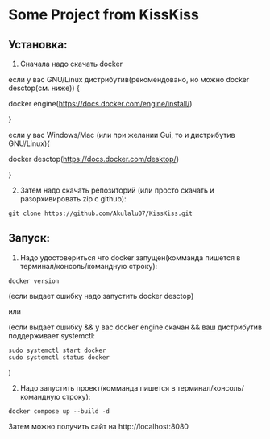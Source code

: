 # Some Project from KissKiss

## Установка:
1. Сначала надо скачать docker


если у вас GNU/Linux дистрибутив(рекомендовано, но можно docker desctop(см. ниже)) {


  docker engine(https://docs.docker.com/engine/install/)


}


если у вас Windows/Mac (или при желании Gui, то и дистрибутив GNU/Linux){


  docker desctop(https://docs.docker.com/desktop/)


}


2. Затем надо скачать репозиторий (или просто скачать и разорхивировать zip с github):
  ```
  git clone https://github.com/Akulalu07/KissKiss.git
  ```





## Запуск:

1. Надо удостовериться что docker запущен(комманда пишется в терминал/консоль/командную строку):
  ```
  docker version
  ```


  (если выдает ошибку надо запустить docker desctop)


  или


  (если выдает ошибку && у вас docker engine скачан && ваш дистрибутив поддерживает systemctl:



  ```
  sudo systemctl start docker
  sudo systemctl status docker
  ```



  )

2. Надо запустить проект(комманда пишется в терминал/консоль/командную строку):
  ```
  docker compose up --build -d
  ```
  Затем можно получить сайт на http://localhost:8080
